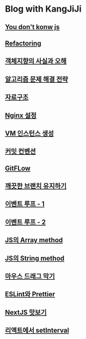 # Blog with KangJiJi

## [You don't konw js](https://github.com/KangJiJi/Study/tree/master/Posting/YouDontKnowJS)

## [Refactoring](https://github.com/KangJiJi/Study/tree/master/Posting/Refactoring)

## [객체지향의 사실과 오해](https://github.com/KangJiJi/Study/tree/master/Posting/TheEssenceOfObjectOrientation)

## [알고리즘 문제 해결 전략](https://github.com/KangJiJi/Study/tree/master/Posting/AlgorithmicProblemSolvingStrategies)

## [자료구조](https://github.com/KangJiJi/Study/tree/master/Posting/DataStructure)

## [Nginx 설정](https://github.com/KangJiJi/Study/tree/master/Posting/NginxSetting)

## [VM 인스턴스 생성](https://github.com/KangJiJi/Study/tree/master/Posting/VMInstance)

## [커밋 컨벤션](https://github.com/KangJiJi/Study/tree/master/Posting/CommitConvention)

## [GitFLow](https://github.com/KangJiJi/Study/tree/master/Posting/GitFlow)

## [깨끗한 브랜치 유지하기](https://github.com/KangJiJi/Study/tree/master/Posting/CleanBranch)

## [이벤트 루프 - 1](https://github.com/KangJiJi/Study/tree/master/Posting/EventLoop)

## [이벤트 루프 - 2](https://github.com/KangJiJi/Study/tree/master/Posting/EventLoop2)

## [JS의 Array method](https://github.com/KangJiJi/Study/tree/master/Posting/ArrayMethod)

## [JS의 String method](https://github.com/KangJiJi/Study/tree/master/Posting/StringMethod)

## [마우스 드래그 막기](https://github.com/KangJiJi/Study/tree/master/Posting/PreventDrag)

## [ESLint와 Prettier](https://github.com/KangJiJi/Study/tree/master/Posting/ESLintAndPrettier)

## [NextJS 맛보기](https://github.com/KangJiJi/Study/tree/master/Posting/NextJS)

## [리액트에서 setInterval](https://github.com/KangJiJi/Study/tree/master/Posting/ReactSetInterval)
